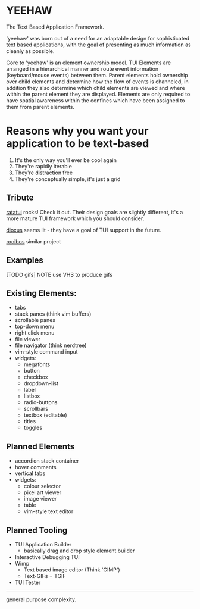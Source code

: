 # YEEHAW

The Text Based Application Framework. 

'yeehaw' was born out of a need for an adaptable design for sophisticated text
based applications, with the goal of presenting as much information as cleanly
as possible. 

Core to 'yeehaw' is an element ownership model. TUI Elements are arranged in a
hierarchical manner and route event information (keyboard/mouse events) between
them. Parent elements hold ownership over child elements and determine how the
flow of events is channeled, in addition they also determine which child
elements are viewed and where within the parent element they are displayed.
Elements are only required to have spatial awareness within the confines which
have been assigned to them from parent elements.  

# Reasons why you want your application to be text-based

1) It's the only way you'll ever be cool again
2) They're rapidly iterable
3) They're distraction free
4) They're conceptually simple, it's just a grid 

## Tribute

[ratatui](https://ratatui.rs/) rocks! Check it out. Their design goals are
slightly different, it's a more mature TUI framework which you should consider.

[dioxus](https://github.com/dioxuslabs/dioxus) seems lit - they have a goal of
TUI support in the future.

[rooibos](https://github.com/aschey/rooibos) similar project

## Examples

[TODO gifs] NOTE use VHS to produce gifs

## Existing Elements:
 - tabs 
 - stack panes (think vim buffers) 
 - scrollable panes
 - top-down menu
 - right click menu
 - file viewer
 - file navigator (think nerdtree)
 - vim-style command input
 - widgets:
   - megafonts
   - button
   - checkbox
   - dropdown-list
   - label
   - listbox
   - radio-buttons
   - scrollbars
   - textbox (editable) 
   - titles
   - toggles

## Planned Elements
 - accordion stack container
 - hover comments
 - vertical tabs
 - widgets:
   - colour selector
   - pixel art viewer
   - image viewer
   - table 
   - vim-style text editor

## Planned Tooling
 - TUI Application Builder 
   - basically drag and drop style element builder
 - Interactive Debugging TUI 
 - Wimp
   - Text based image editor (Think 'GIMP') 
   - Text-GIFs = TGIF
 - TUI Tester

_________________________________________________

general purpose complexity.
